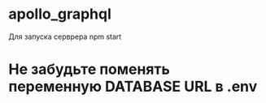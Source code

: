 # apollo_graphql
Для запуска серврера npm start<br />
# Не забудьте поменять переменную DATABASE URL в .env

